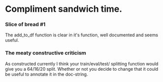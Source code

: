 # Compliment sandwich time.
### Slice of bread #1
The add_to_df function is clear in it's function, well documented and seems useful.

### The meaty constructive criticism
As constructed currently I think your train/eval/test/ splitting function would give you a 64/16/20 split. Whether or not you decide to change that it could be useful to annotate it in the doc-string.
